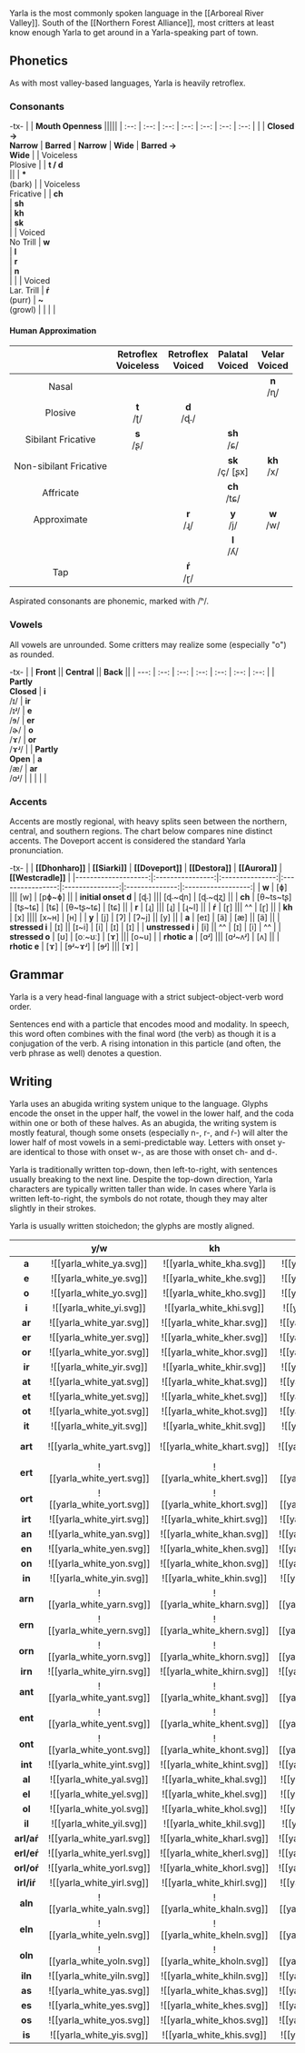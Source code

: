 Yarla is the most commonly spoken language in the [[Arboreal River Valley]]. South of the [[Northern Forest Alliance]], most critters at least know enough Yarla to get around in a Yarla-speaking part of town.
## Phonetics
As with most valley-based languages, Yarla is heavily retroflex.
### Consonants
-tx-
|  | **Mouth Openness** |||||
| :--: | :--: | :--: | :--: | :--: | :--: | :--: |
|  | **Closed →**</br>**Narrow** | **Barred** | **Narrow** | **Wide** | **Barred →**</br>**Wide** |
| Voiceless</br>Plosive |  | **t / d**</br> || | **\***</br>(bark) |
| Voiceless</br>Fricative |  | **ch**</br> | **sh**</br> | **kh**</br> | **sk**</br> |
| Voiced</br>No Trill | **w**</br> | **l**</br> | **r**</br> | **n**</br> |  |
| Voiced</br> Lar. Trill | **ŕ**</br> (purr) | **\~**</br>(growl) |  |  |  |
#### Human Approximation
|  | **Retroflex**</br>**Voiceless** | **Retroflex**</br>**Voiced** | **Palatal**</br>**Voiced** | **Velar**</br>**Voiced** |
| :--: | :--: | :--: | :--: | :--: |
| Nasal |  |  |  | **n**</br>/ɳ/ |
| Plosive | **t**</br>/ʈ/ | **d**</br>/ɖ˗/ |  |  |
| Sibilant Fricative | **s**</br>/ʂ/ |  | **sh**</br>/ɕ/ |  |
| Non-sibilant Fricative |  |  | **sk**</br>/ç/ \[ʂx\] | **kh**</br>/x/ |
| Affricate |  |  | **ch**</br>/tɕ/ |  |
| Approximate |  | **r**</br>/ɻ/ | **y**</br>/j/ | **w**</br>/w/ |
|  |  |  | **l**</br>/ʎ/ |  |
| Tap |  | **ŕ**</br>/ɽ/ |  |  |

Aspirated consonants are phonemic, marked with /ʰ/.
### Vowels
All vowels are unrounded. Some critters may realize some (especially "o") as rounded.

-tx-
|  | **Front** || **Central** || **Back** ||
| ---: | :--: | :--: | :--: | :--: | :--: | :--: |
| **Partly**</br>**Closed** | **i**</br>/ɪ/ | **ir**</br>/ɪʴ/ | **e**</br>/ɘ/ | **er**</br>/ɚ/ | **o**</br>/ɤ/ | **or**</br>/ɤʴ/ |
| **Partly**</br>**Open** | **a**</br>/æ/ | **ar**</br>/ɑʴ/ |  |  |  |  |
### Accents
Accents are mostly regional, with heavy splits seen between the northern, central, and southern regions. The chart below compares nine distinct accents. The Doveport accent is considered the standard Yarla pronunciation.

-tx-
|                     | **[[Dhonharo]]** | **[[Siarki]]**  | **[[Doveport]]** | **[[Destora]]** | **[[Aurora]]** | **[[Westcradle]]** |
|--------------------:|:----------------:|:---------------:|:----------------:|:---------------:|:--------------:|:------------------:|
| **w**               | [ɸ]                                                 ||| [w]             | [pɸ~ɸ]                             ||
| **initial onset d** | [ɖ˗]                                                ||| [ɖ˗~ɖn]         | [ɖ˗~ɖʐ]                            ||
| **ch**              | [θ~ts~tʂ]        | [tʂ~tɕ]         | [tɕ]             | [θ~tʂ~tɕ]       | [tɕ]                               ||
| **r**               | [ɻ]                                                 ||| [ɻ]             | [ɻ~l]                                                ||
| **ŕ**               | [ɽ]                                                 ||| ^^              | [ɽ]                                ||
| **kh**              | [x]                                                                  |||| [x~ʜ]          | [ʜ]                |
| **y**               | [j]              | [ʔ]             | [ʔ~j]                             || [y]                                ||
| **a**               | [eɪ]             | [ä]             | [æ]                               || [ä]                                ||
| **stressed i**      | [ɪ]                               || [ɪ~i]            | [i]             | [ɪ]            | [ɪ]                |
| **unstressed i**    | [i]                               || ^^               | [ɪ]             | [i]            | ^^                 |
| **stressed o**      | [ʊ]              | [oː~ʊː]         | [ɤ]                                               ||| [o~u]              |
| **rhotic a**        | [ɑʴ]                                                ||| [ɑʴ~ʌʴ]         | [ʌ]                                ||
| **rhotic e**        | [ɤ]              | [ɘʴ~ɤʴ]         | [ɘʴ]                                              ||| [ɤ]                |
## Grammar
Yarla is a very head-final language with a strict subject-object-verb word order.

Sentences end with a particle that encodes mood and modality. In speech, this word often combines with the final word (the verb) as though it is a conjugation of the verb. A rising intonation in this particle (and often, the verb phrase as well) denotes a question.
## Writing
Yarla uses an abugida writing system unique to the language. Glyphs encode the onset in the upper half, the vowel in the lower half, and the coda within one or both of these halves. As an abugida, the writing system is mostly featural, though some onsets (especially n-, r-, and ŕ-) will alter the lower half of most vowels in a semi-predictable way. Letters with onset y- are identical to those with onset w-, as are those with onset ch- and d-.

Yarla is traditionally written top-down, then left-to-right, with sentences usually breaking to the next line. Despite the top-down direction, Yarla characters are typically written taller than wide. In cases where Yarla is written left-to-right, the symbols do not rotate, though they may alter slightly in their strokes.

Yarla is usually written stoichedon; the glyphs are mostly aligned.

|  | **y/w** | **kh** | **n** | **sh** | **l/r** | **ŕ** | **sk** | **ch/d** |
| :--: | :--: | :--: | :--: | :--: | :--: | :--: | :--: | :--: |
| **a** | ![[yarla_white_ya.svg]] | ![[yarla_white_kha.svg]] | ![[yarla_white_na.svg]] | ![[yarla_white_sha.svg]] | ![[yarla_white_la.svg]] | ![[yarla_white_ŕa.svg]] | ![[yarla_white_ska.svg]] | ![[yarla_white_da.svg]] |
| **e** | ![[yarla_white_ye.svg]] | ![[yarla_white_khe.svg]] | ![[yarla_white_ne.svg]] | ![[yarla_white_she.svg]] | ![[yarla_white_le.svg]] | ![[yarla_white_ŕe.svg]] | ![[yarla_white_ske.svg]] | ![[yarla_white_de.svg]] |
| **o** | ![[yarla_white_yo.svg]] | ![[yarla_white_kho.svg]] | ![[yarla_white_no.svg]] | ![[yarla_white_sho.svg]] | ![[yarla_white_lo.svg]] | ![[yarla_white_ŕo.svg]] | ![[yarla_white_sko.svg]] | ![[yarla_white_do.svg]] |
| **i** | ![[yarla_white_yi.svg]] | ![[yarla_white_khi.svg]] | ![[yarla_white_ni.svg]] | ![[yarla_white_shi.svg]] | ![[yarla_white_li.svg]] | ![[yarla_white_ŕi.svg]] | ![[yarla_white_ski.svg]] | ![[yarla_white_di.svg]] |
| **ar** | ![[yarla_white_yar.svg]] | ![[yarla_white_khar.svg]] | ![[yarla_white_nar.svg]] | ![[yarla_white_shar.svg]] | ![[yarla_white_lar.svg]] | ![[yarla_white_ŕar.svg]] | ![[yarla_white_skar.svg]] | ![[yarla_white_dar.svg]] |
| **er** | ![[yarla_white_yer.svg]] | ![[yarla_white_kher.svg]] | ![[yarla_white_ner.svg]] | ![[yarla_white_sher.svg]] | ![[yarla_white_ler.svg]] | ![[yarla_white_ŕer.svg]] | ![[yarla_white_sker.svg]] | ![[yarla_white_der.svg]] |
| **or** | ![[yarla_white_yor.svg]] | ![[yarla_white_khor.svg]] | ![[yarla_white_nor.svg]] | ![[yarla_white_shor.svg]] | ![[yarla_white_lor.svg]] | ![[yarla_white_ŕor.svg]] | ![[yarla_white_skor.svg]] | ![[yarla_white_dor.svg]] |
| **ir** | ![[yarla_white_yir.svg]] | ![[yarla_white_khir.svg]] | ![[yarla_white_nir.svg]] | ![[yarla_white_shir.svg]] | ![[yarla_white_lir.svg]] | ![[yarla_white_ŕir.svg]] | ![[yarla_white_skir.svg]] | ![[yarla_white_dir.svg]] |
| **at** | ![[yarla_white_yat.svg]] | ![[yarla_white_khat.svg]] | ![[yarla_white_nat.svg]] | ![[yarla_white_shat.svg]] | ![[yarla_white_lat.svg]] | ![[yarla_white_ŕat.svg]] | ![[yarla_white_skat.svg]] | ![[yarla_white_dat.svg]] |
| **et** | ![[yarla_white_yet.svg]] | ![[yarla_white_khet.svg]] | ![[yarla_white_net.svg]] | ![[yarla_white_shet.svg]] | ![[yarla_white_let.svg]] | ![[yarla_white_ŕet.svg]] | ![[yarla_white_sket.svg]] | ![[yarla_white_det.svg]] |
| **ot** | ![[yarla_white_yot.svg]] | ![[yarla_white_khot.svg]] | ![[yarla_white_not.svg]] | ![[yarla_white_shot.svg]] | ![[yarla_white_lot.svg]] | ![[yarla_white_ŕot.svg]] | ![[yarla_white_skot.svg]] | ![[yarla_white_dot.svg]] |
| **it** | ![[yarla_white_yit.svg]] | ![[yarla_white_khit.svg]] | ![[yarla_white_nit.svg]] | ![[yarla_white_shit.svg]] | ![[yarla_white_lit.svg]] | ![[yarla_white_ŕit.svg]] | ![[yarla_white_skit.svg]] | ![[yarla_white_dit.svg]] |
| **art** | ![[yarla_white_yart.svg]] | ![[yarla_white_khart.svg]] | ![[yarla_white_nart.svg]] | ![[yarla_white_shart.svg]] | ![[yarla_white_lart.svg]] | ![[yarla_white_ŕart.svg]] | ![[yarla_white_skart.svg]] | ![[yarla_white_dart.svg]] |
| **ert** | ![[yarla_white_yert.svg]] | ![[yarla_white_khert.svg]] | ![[yarla_white_nert.svg]] | ![[yarla_white_shert.svg]] | ![[yarla_white_lert.svg]] | ![[yarla_white_ŕert.svg]] | ![[yarla_white_skert.svg]] | ![[yarla_white_dert.svg]] |
| **ort** | ![[yarla_white_yort.svg]] | ![[yarla_white_khort.svg]] | ![[yarla_white_nort.svg]] | ![[yarla_white_short.svg]] | ![[yarla_white_lort.svg]] | ![[yarla_white_ŕort.svg]] | ![[yarla_white_skort.svg]] | ![[yarla_white_dort.svg]] |
| **irt** | ![[yarla_white_yirt.svg]] | ![[yarla_white_khirt.svg]] | ![[yarla_white_nirt.svg]] | ![[yarla_white_shirt.svg]] | ![[yarla_white_lirt.svg]] | ![[yarla_white_ŕirt.svg]] | ![[yarla_white_skirt.svg]] | ![[yarla_white_dirt.svg]] |
| **an** | ![[yarla_white_yan.svg]] | ![[yarla_white_khan.svg]] | ![[yarla_white_nan.svg]] | ![[yarla_white_shan.svg]] | ![[yarla_white_lan.svg]] | ![[yarla_white_ŕan.svg]] | ![[yarla_white_skan.svg]] | ![[yarla_white_dan.svg]] |
| **en** | ![[yarla_white_yen.svg]] | ![[yarla_white_khen.svg]] | ![[yarla_white_nen.svg]] | ![[yarla_white_shen.svg]] | ![[yarla_white_len.svg]] | ![[yarla_white_ŕen.svg]] | ![[yarla_white_sken.svg]] | ![[yarla_white_den.svg]] |
| **on** | ![[yarla_white_yon.svg]] | ![[yarla_white_khon.svg]] | ![[yarla_white_non.svg]] | ![[yarla_white_shon.svg]] | ![[yarla_white_lon.svg]] | ![[yarla_white_ŕon.svg]] | ![[yarla_white_skon.svg]] | ![[yarla_white_don.svg]] |
| **in** | ![[yarla_white_yin.svg]] | ![[yarla_white_khin.svg]] | ![[yarla_white_nin.svg]] | ![[yarla_white_shin.svg]] | ![[yarla_white_lin.svg]] | ![[yarla_white_ŕin.svg]] | ![[yarla_white_skin.svg]] | ![[yarla_white_din.svg]] |
| **arn** | ![[yarla_white_yarn.svg]] | ![[yarla_white_kharn.svg]] | ![[yarla_white_narn.svg]] | ![[yarla_white_sharn.svg]] | ![[yarla_white_larn.svg]] | ![[yarla_white_ŕarn.svg]] | ![[yarla_white_skarn.svg]] | ![[yarla_white_darn.svg]] |
| **ern** | ![[yarla_white_yern.svg]] | ![[yarla_white_khern.svg]] | ![[yarla_white_nern.svg]] | ![[yarla_white_shern.svg]] | ![[yarla_white_lern.svg]] | ![[yarla_white_ŕern.svg]] | ![[yarla_white_skern.svg]] | ![[yarla_white_dern.svg]] |
| **orn** | ![[yarla_white_yorn.svg]] | ![[yarla_white_khorn.svg]] | ![[yarla_white_norn.svg]] | ![[yarla_white_shorn.svg]] | ![[yarla_white_lorn.svg]] | ![[yarla_white_ŕorn.svg]] | ![[yarla_white_skorn.svg]] | ![[yarla_white_dorn.svg]] |
| **irn** | ![[yarla_white_yirn.svg]] | ![[yarla_white_khirn.svg]] | ![[yarla_white_nirn.svg]] | ![[yarla_white_shirn.svg]] | ![[yarla_white_lirn.svg]] | ![[yarla_white_ŕirn.svg]] | ![[yarla_white_skirn.svg]] | ![[yarla_white_dirn.svg]] |
| **ant** | ![[yarla_white_yant.svg]] | ![[yarla_white_khant.svg]] | ![[yarla_white_nant.svg]] | ![[yarla_white_shant.svg]] | ![[yarla_white_lant.svg]] | ![[yarla_white_ŕant.svg]] | ![[yarla_white_skant.svg]] | ![[yarla_white_dant.svg]] |
| **ent** | ![[yarla_white_yent.svg]] | ![[yarla_white_khent.svg]] | ![[yarla_white_nent.svg]] | ![[yarla_white_shent.svg]] | ![[yarla_white_lent.svg]] | ![[yarla_white_ŕent.svg]] | ![[yarla_white_skent.svg]] | ![[yarla_white_dent.svg]] |
| **ont** | ![[yarla_white_yont.svg]] | ![[yarla_white_khont.svg]] | ![[yarla_white_nont.svg]] | ![[yarla_white_shont.svg]] | ![[yarla_white_lont.svg]] | ![[yarla_white_ŕont.svg]] | ![[yarla_white_skont.svg]] | ![[yarla_white_dont.svg]] |
| **int** | ![[yarla_white_yint.svg]] | ![[yarla_white_khint.svg]] | ![[yarla_white_nint.svg]] | ![[yarla_white_shint.svg]] | ![[yarla_white_lint.svg]] | ![[yarla_white_ŕint.svg]] | ![[yarla_white_skint.svg]] | ![[yarla_white_dint.svg]] |
| **al** | ![[yarla_white_yal.svg]] | ![[yarla_white_khal.svg]] | ![[yarla_white_nal.svg]] | ![[yarla_white_shal.svg]] | ![[yarla_white_lal.svg]] | ![[yarla_white_ŕal.svg]] | ![[yarla_white_skal.svg]] | ![[yarla_white_dal.svg]] |
| **el** | ![[yarla_white_yel.svg]] | ![[yarla_white_khel.svg]] | ![[yarla_white_nel.svg]] | ![[yarla_white_shel.svg]] | ![[yarla_white_lel.svg]] | ![[yarla_white_ŕel.svg]] | ![[yarla_white_skel.svg]] | ![[yarla_white_del.svg]] |
| **ol** | ![[yarla_white_yol.svg]] | ![[yarla_white_khol.svg]] | ![[yarla_white_nol.svg]] | ![[yarla_white_shol.svg]] | ![[yarla_white_lol.svg]] | ![[yarla_white_ŕol.svg]] | ![[yarla_white_skol.svg]] | ![[yarla_white_dol.svg]] |
| **il** | ![[yarla_white_yil.svg]] | ![[yarla_white_khil.svg]] | ![[yarla_white_nil.svg]] | ![[yarla_white_shil.svg]] | ![[yarla_white_lil.svg]] | ![[yarla_white_ŕil.svg]] | ![[yarla_white_skil.svg]] | ![[yarla_white_dil.svg]] |
| **arl/aŕ** | ![[yarla_white_yarl.svg]] | ![[yarla_white_kharl.svg]] | ![[yarla_white_narl.svg]] | ![[yarla_white_sharl.svg]] | ![[yarla_white_larl.svg]] | ![[yarla_white_ŕarl.svg]] | ![[yarla_white_skarl.svg]] | ![[yarla_white_darl.svg]] |
| **erl/eŕ** | ![[yarla_white_yerl.svg]] | ![[yarla_white_kherl.svg]] | ![[yarla_white_nerl.svg]] | ![[yarla_white_sherl.svg]] | ![[yarla_white_lerl.svg]] | ![[yarla_white_ŕerl.svg]] | ![[yarla_white_skerl.svg]] | ![[yarla_white_derl.svg]] |
| **orl/oŕ** | ![[yarla_white_yorl.svg]] | ![[yarla_white_khorl.svg]] | ![[yarla_white_norl.svg]] | ![[yarla_white_shorl.svg]] | ![[yarla_white_lorl.svg]] | ![[yarla_white_ŕorl.svg]] | ![[yarla_white_skorl.svg]] | ![[yarla_white_dorl.svg]] |
| **irl/iŕ** | ![[yarla_white_yirl.svg]] | ![[yarla_white_khirl.svg]] | ![[yarla_white_nirl.svg]] | ![[yarla_white_shirl.svg]] | ![[yarla_white_lirl.svg]] | ![[yarla_white_ŕirl.svg]] | ![[yarla_white_skirl.svg]] | ![[yarla_white_dirl.svg]] |
| **aln** | ![[yarla_white_yaln.svg]] | ![[yarla_white_khaln.svg]] | ![[yarla_white_naln.svg]] | ![[yarla_white_shaln.svg]] | ![[yarla_white_laln.svg]] | ![[yarla_white_ŕaln.svg]] | ![[yarla_white_skaln.svg]] | ![[yarla_white_daln.svg]] |
| **eln** | ![[yarla_white_yeln.svg]] | ![[yarla_white_kheln.svg]] | ![[yarla_white_neln.svg]] | ![[yarla_white_sheln.svg]] | ![[yarla_white_leln.svg]] | ![[yarla_white_ŕeln.svg]] | ![[yarla_white_skeln.svg]] | ![[yarla_white_deln.svg]] |
| **oln** | ![[yarla_white_yoln.svg]] | ![[yarla_white_kholn.svg]] | ![[yarla_white_noln.svg]] | ![[yarla_white_sholn.svg]] | ![[yarla_white_loln.svg]] | ![[yarla_white_ŕoln.svg]] | ![[yarla_white_skoln.svg]] | ![[yarla_white_doln.svg]] |
| **iln** | ![[yarla_white_yiln.svg]] | ![[yarla_white_khiln.svg]] | ![[yarla_white_niln.svg]] | ![[yarla_white_shiln.svg]] | ![[yarla_white_liln.svg]] | ![[yarla_white_ŕiln.svg]] | ![[yarla_white_skiln.svg]] | ![[yarla_white_diln.svg]] |
| **as** | ![[yarla_white_yas.svg]] | ![[yarla_white_khas.svg]] | ![[yarla_white_nas.svg]] | ![[yarla_white_shas.svg]] | ![[yarla_white_las.svg]] | ![[yarla_white_ŕas.svg]] | ![[yarla_white_skas.svg]] | ![[yarla_white_das.svg]] |
| **es** | ![[yarla_white_yes.svg]] | ![[yarla_white_khes.svg]] | ![[yarla_white_nes.svg]] | ![[yarla_white_shes.svg]] | ![[yarla_white_les.svg]] | ![[yarla_white_ŕes.svg]] | ![[yarla_white_skes.svg]] | ![[yarla_white_des.svg]] |
| **os** | ![[yarla_white_yos.svg]] | ![[yarla_white_khos.svg]] | ![[yarla_white_nos.svg]] | ![[yarla_white_shos.svg]] | ![[yarla_white_los.svg]] | ![[yarla_white_ŕos.svg]] | ![[yarla_white_skos.svg]] | ![[yarla_white_dos.svg]] |
| **is** | ![[yarla_white_yis.svg]] | ![[yarla_white_khis.svg]] | ![[yarla_white_nis.svg]] | ![[yarla_white_shis.svg]] | ![[yarla_white_lis.svg]] | ![[yarla_white_ŕis.svg]] | ![[yarla_white_skis.svg]] | ![[yarla_white_dis.svg]] |

